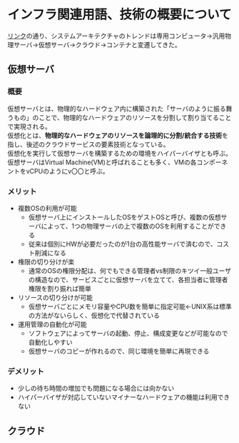 # インフラ関連用語、技術の概要について
[リンク](https://www.atmarkit.co.jp/ait/articles/1901/29/news005.html)の通り、システムアーキテクチャのトレンドは専用コンピュータ→汎用物理サーバ→仮想サーバ→クラウド→コンテナと変遷してきた。  
## 仮想サーバ
### 概要
仮想サーバとは、物理的なハードウェア内に構築された「サーバのように振る舞うもの」のことで、物理的なハードウェアのリソースを分割して割り当てることで実現される。  
仮想化とは、**物理的なハードウェアのリソースを論理的に分割/統合する技術**を指し、後述のクラウドサービスの要素技術となっている。  
仮想化を実行して仮想サーバを構築するための環境をハイパーバイザとも呼ぶ。  
仮想サーバはVirtual Machine(VM)と呼ばれることも多く、VMの各コンポーネントをvCPUのようにv〇〇と呼ぶ。  
### メリット
- 複数OSの利用が可能  
  - 仮想サーバ上にインストールしたOSをゲストOSと呼び、複数の仮想サーバによって、1つの物理サーバの上で複数のOSを利用することができる  
  - 従来は個別にHWが必要だったのが1台の高性能サーバで済むので、コスト削減になる  
- 権限の切り分けが楽  
  - 通常のOSの権限分配は、何でもできる管理者vs制限のキツイ一般ユーザの構造なので、サービスごとに仮想サーバを立てて、各担当者に管理者権限を割り振れば簡単  
- リソースの切り分けが可能  
  - 仮想サーバごとにメモリ容量やCPU数を簡単に指定可能←UNIX系は標準の方法がないらしく、仮想化で代替されている  
- 運用管理の自動化が可能  
  - ソフトウェアによってサーバの起動、停止、構成変更などが可能なので自動化しやすい  
  - 仮想サーバのコピーが作れるので、同じ環境を簡単に再現できる  
### デメリット
- 少しの待ち時間の増加でも問題になる場合には向かない  
- ハイパーバイザが対応していないマイナーなハードウェアの機能は利用できない  
## クラウド

  
